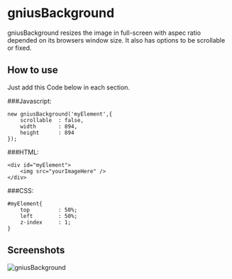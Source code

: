 gniusBackground
===========

gniusBackground resizes the image in full-screen with aspec ratio depended on its browsers window size. It also has options to be scrollable or fixed.

How to use
----------

Just add this Code below in each section.

###Javascript:

    new gniusBackground('myElement',{
        scrollable  : false,
        width       : 894,
        height      : 894
    });

###HTML:

    <div id="myElement">
        <img src="yourImageHere" />
    </div>

###CSS:

    #myElement{
        top         : 50%;
        left        : 50%;
        z-index     : 1;
    }
    
Screenshots
-----------

![gniusBackground](http://gnius.at/gniusBackground/gniusBackground.png)
